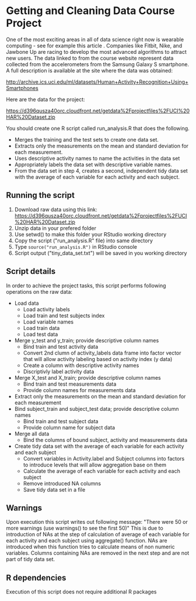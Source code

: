 # Getting and Cleaning Data Course Project
One of the most exciting areas in all of data science right now is wearable computing - see for example this article . Companies like Fitbit, Nike, and Jawbone Up are racing to develop the most advanced algorithms to attract new users. The data linked to from the course website represent data collected from the accelerometers from the Samsung Galaxy S smartphone. A full description is available at the site where the data was obtained: 

http://archive.ics.uci.edu/ml/datasets/Human+Activity+Recognition+Using+Smartphones 

Here are the data for the project: 

https://d396qusza40orc.cloudfront.net/getdata%2Fprojectfiles%2FUCI%20HAR%20Dataset.zip 

You should create one R script called run_analysis.R that does the following. 
* Merges the training and the test sets to create one data set.
* Extracts only the measurements on the mean and standard deviation for each measurement. 
* Uses descriptive activity names to name the activities in the data set
* Appropriately labels the data set with descriptive variable names. 
* From the data set in step 4, creates a second, independent tidy data set with the average of each variable for each activity and each subject.

## Running the script
1. Download raw data using this link: https://d396qusza40orc.cloudfront.net/getdata%2Fprojectfiles%2FUCI%20HAR%20Dataset.zip
2. Unzip data in your prefered folder
3. Use setwd() to make this folder your RStudio working directory
4. Copy the script ("run_analysis.R" file) into same directory
5. Type ```source("run_analysis.R")``` in RStudio console
6. Script output ("tiny_data_set.txt") will be saved in you working directory

## Script details
In order to achieve the project tasks, this script performs following operations on the raw data:
* Load data
  * Load activity labels
  * Load train and test subjects index
  * Load variable names
  * Load train data
  * Load test data
* Merge y_test and y_train; provide descriptive column names
  * Bind train and test activity data
  * Convert 2nd clumn of activity_labels data frame into factor vector that will allow activity labeling based on activity index (y data)
  * Create a column with descriptive activity names
  * Discriptivly label activity data
* Merge X_test and X_train; provide descriptive column names
  * Bind train and test measurements data
  * Provide column names for measurements data
* Extract only the measurements on the mean and standard deviation for each measurement
* Bind subject_train and subject_test data; provide descriptive column names
  * Bind train and test subject data
  * Provide column name for subject data
* Merge all data
  * Bind the columns of bound subject, activity and measurements data
* Create tidy data set with the average of each variable for each activity and each subject
  * Convert variables in Activity.label and Subject columns into factors to introduce levels that will allow aggregation base on them
  * Calculate the average of each variable for each activity and each subject
  * Remove introduced NA columns
  * Save tidy data set in a file


## Warnings
Upon execution this script writes out following message: "There were 50 or more warnings (use warnings() to see the first 50)"
This is due to introduction of NAs at the step of calculation of average of each variable for each activity and each subject using aggregate() function.
NAs are introduced when this function tries to calculate means of non numeric variables.
Columns containing NAs are removed in the next step and are not part of tidy data set.

## R dependencies
Execution of this script does not require additional R packages